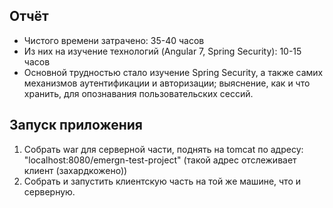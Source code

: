 ## Отчёт
+ Чистого времени затрачено: 35-40 часов
+ Из них на изучение технологий (Angular 7, Spring Security): 10-15 часов
+ Основной трудностью стало изучение Spring Security, а также самих механизмов аутентификации и авторизации; выяснение, как и что хранить, для опознавания пользовательских сессий.
## Запуск приложения
1) Собрать war для серверной части, поднять на tomcat по адресу: "localhost:8080/emergn-test-project" (такой адрес отслеживает клиент (захардкожено))
2) Собрать и запустить клиентскую часть на той же машине, что и серверную. 
